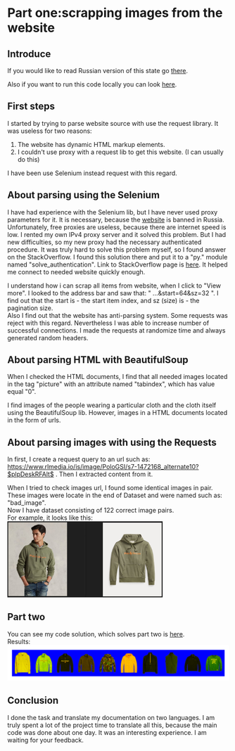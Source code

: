 <h1>Part one:scrapping images from the website</h1>
<h2>Introduce</h2>
If you would like to read Russian version of this state go <a href="https://github.com/Aleshka5/Test_Alex">there</a>.

Also if you want to run this code locally you can look <a href="https://github.com/Aleshka5/Test_Alex/blob/in_english/parsing_run.ipynb">here</a>.
<h2>First steps</h2>

I started by trying to parse website source with use the request library.
It was useless for two reasons:<br>
<ol>
<li> The website has dynamic HTML markup elements.</li>
<li> I couldn't use proxy with a request lib to get this website. (I can usually do this)</li>
</ol>
I have been use Selenium instead request with this regard.<br>

<h2>About parsing using the Selenium</h2>

I have had experience with the Selenium lib, but I have never used proxy
parameters for it. It is necessary, because the <a href="https://www.ralphlauren.nl/en/men/clothing/hoodies-sweatshirts/10204?webcat=men%7Cclothing%7Cmen-clothing-hoodies-sweatshirts">website</a> is banned in Russia. 
Unfortunately, free proxies are useless, because there are internet speed
is low. I rented my own IPv4 proxy server and it solved this problem. But I had new difficulties, so my new proxy had the necessary authenticated procedure.
It was truly hard to solve this problem myself, so I found answer on the StackOverflow.
I found this solution there and put it to a "py." module named "solve_authentication". 
Link to StackOverflow page is <a href="https://stackoverflow.com/questions/55582136/how-to-set-proxy-with-authentication-in-selenium-chromedriver-python">here</a>. 
It helped me connect to needed website quickly enough.

I understand how i can scrap all items from website, when I click to "View more".
I looked to the address bar and saw that: " ...&start=64&sz=32 ".
I find out that the start is - the start item index, and sz (size) is - the pagination size.<br>
Also I find out that the website has anti-parsing system. Some requests was reject with this regard.
Nevertheless I was able to increase number of successful connections. I made the requests at randomize 
time and always generated random headers.<br>  

<h2>About parsing HTML with BeautifulSoup</h2>

When I checked the HTML documents, I find that all needed images located in the tag "picture"
with an attribute named "tabindex", which has value equal "0".  

I find images of the people wearing a particular cloth and the cloth itself 
using the BeautifulSoup lib. However, images in a HTML documents located in the form of urls. 

<h2>About parsing images with using the Requests</h2>

In first, I create a request query to an url such as: <a href="https://www.rlmedia.io/is/image/PoloGSI/s7-1472168_alternate10?$plpDeskRFAlt$">https://www.rlmedia.io/is/image/PoloGSI/s7-1472168_alternate10?$plpDeskRFAlt$ </a>.
Then I extracted  content from it.

When I tried to check images url, I found some identical images in pair. 
These images were locate in the end of Dataset and were named such as: "bad_image".  
Now I have dataset consisting of 122 correct image pairs.<br>
For example, it looks like this: <img src="https://github.com/Aleshka5/Test_Alex/blob/in_english/example_image_pair.JPG" width = 70%>

<h2>Part two</h2>

You can see my code solution, which solves part two is <a href="https://colab.research.google.com/drive/1x0qdfwX699XY3XLNFwEMtXva4kffl3mZ?usp=sharing">here</a>.<br>
Results:<img src="https://github.com/Aleshka5/Test_Alex/blob/in_english/example_image_preprocessing.png" width = 100%>  

<h2>Conclusion</h2> 
I done the task and translate my documentation on two languages. I am truly spent a lot of the project time to translate all this, because the main code was done about one day. It was an interesting experience. I am waiting for your feedback.
